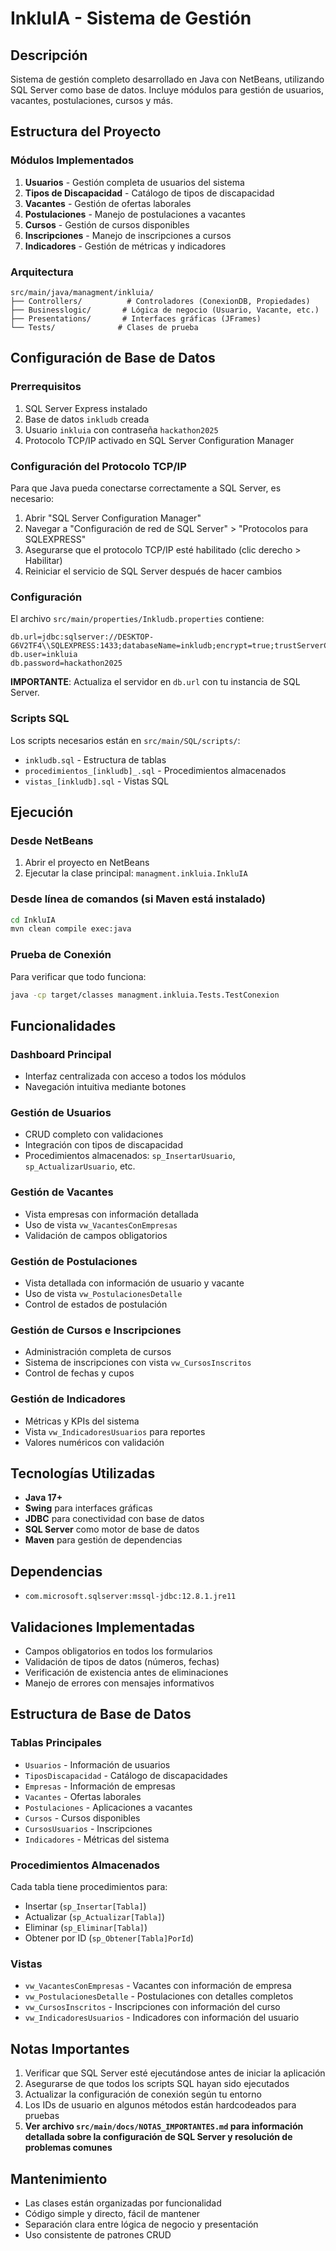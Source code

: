 # InkluIA - Sistema de Gestión

## Descripción
Sistema de gestión completo desarrollado en Java con NetBeans, utilizando SQL Server como base de datos. Incluye módulos para gestión de usuarios, vacantes, postulaciones, cursos y más.

## Estructura del Proyecto

### Módulos Implementados
1. **Usuarios** - Gestión completa de usuarios del sistema
2. **Tipos de Discapacidad** - Catálogo de tipos de discapacidad
3. **Vacantes** - Gestión de ofertas laborales
4. **Postulaciones** - Manejo de postulaciones a vacantes
5. **Cursos** - Gestión de cursos disponibles
6. **Inscripciones** - Manejo de inscripciones a cursos
7. **Indicadores** - Gestión de métricas y indicadores

### Arquitectura
```
src/main/java/managment/inkluia/
├── Controllers/          # Controladores (ConexionDB, Propiedades)
├── Businesslogic/       # Lógica de negocio (Usuario, Vacante, etc.)
├── Presentations/       # Interfaces gráficas (JFrames)
└── Tests/              # Clases de prueba
```

## Configuración de Base de Datos

### Prerrequisitos
1. SQL Server Express instalado
2. Base de datos `inkludb` creada
3. Usuario `inkluia` con contraseña `hackathon2025`
4. Protocolo TCP/IP activado en SQL Server Configuration Manager

### Configuración del Protocolo TCP/IP
Para que Java pueda conectarse correctamente a SQL Server, es necesario:
1. Abrir "SQL Server Configuration Manager"
2. Navegar a "Configuración de red de SQL Server" > "Protocolos para SQLEXPRESS"
3. Asegurarse que el protocolo TCP/IP esté habilitado (clic derecho > Habilitar)
4. Reiniciar el servicio de SQL Server después de hacer cambios

### Configuración
El archivo `src/main/properties/Inkludb.properties` contiene:
```properties
db.url=jdbc:sqlserver://DESKTOP-G6V2TF4\\SQLEXPRESS:1433;databaseName=inkludb;encrypt=true;trustServerCertificate=true;
db.user=inkluia
db.password=hackathon2025
```

**IMPORTANTE**: Actualiza el servidor en `db.url` con tu instancia de SQL Server.

### Scripts SQL
Los scripts necesarios están en `src/main/SQL/scripts/`:
- `inkludb.sql` - Estructura de tablas
- `procedimientos_[inkludb]_.sql` - Procedimientos almacenados
- `vistas_[inkludb].sql` - Vistas SQL

## Ejecución

### Desde NetBeans
1. Abrir el proyecto en NetBeans
2. Ejecutar la clase principal: `managment.inkluia.InkluIA`

### Desde línea de comandos (si Maven está instalado)
```bash
cd InkluIA
mvn clean compile exec:java
```

### Prueba de Conexión
Para verificar que todo funciona:
```bash
java -cp target/classes managment.inkluia.Tests.TestConexion
```

## Funcionalidades

### Dashboard Principal
- Interfaz centralizada con acceso a todos los módulos
- Navegación intuitiva mediante botones

### Gestión de Usuarios
- CRUD completo con validaciones
- Integración con tipos de discapacidad
- Procedimientos almacenados: `sp_InsertarUsuario`, `sp_ActualizarUsuario`, etc.

### Gestión de Vacantes
- Vista empresas con información detallada
- Uso de vista `vw_VacantesConEmpresas`
- Validación de campos obligatorios

### Gestión de Postulaciones
- Vista detallada con información de usuario y vacante
- Uso de vista `vw_PostulacionesDetalle`
- Control de estados de postulación

### Gestión de Cursos e Inscripciones
- Administración completa de cursos
- Sistema de inscripciones con vista `vw_CursosInscritos`
- Control de fechas y cupos

### Gestión de Indicadores
- Métricas y KPIs del sistema
- Vista `vw_IndicadoresUsuarios` para reportes
- Valores numéricos con validación

## Tecnologías Utilizadas
- **Java 17+**
- **Swing** para interfaces gráficas
- **JDBC** para conectividad con base de datos
- **SQL Server** como motor de base de datos
- **Maven** para gestión de dependencias

## Dependencias
- `com.microsoft.sqlserver:mssql-jdbc:12.8.1.jre11`

## Validaciones Implementadas
- Campos obligatorios en todos los formularios
- Validación de tipos de datos (números, fechas)
- Verificación de existencia antes de eliminaciones
- Manejo de errores con mensajes informativos

## Estructura de Base de Datos

### Tablas Principales
- `Usuarios` - Información de usuarios
- `TiposDiscapacidad` - Catálogo de discapacidades  
- `Empresas` - Información de empresas
- `Vacantes` - Ofertas laborales
- `Postulaciones` - Aplicaciones a vacantes
- `Cursos` - Cursos disponibles
- `CursosUsuarios` - Inscripciones
- `Indicadores` - Métricas del sistema

### Procedimientos Almacenados
Cada tabla tiene procedimientos para:
- Insertar (`sp_Insertar[Tabla]`)
- Actualizar (`sp_Actualizar[Tabla]`)
- Eliminar (`sp_Eliminar[Tabla]`)
- Obtener por ID (`sp_Obtener[Tabla]PorId`)

### Vistas
- `vw_VacantesConEmpresas` - Vacantes con información de empresa
- `vw_PostulacionesDetalle` - Postulaciones con detalles completos
- `vw_CursosInscritos` - Inscripciones con información del curso
- `vw_IndicadoresUsuarios` - Indicadores con información del usuario

## Notas Importantes
1. Verificar que SQL Server esté ejecutándose antes de iniciar la aplicación
2. Asegurarse de que todos los scripts SQL hayan sido ejecutados
3. Actualizar la configuración de conexión según tu entorno
4. Los IDs de usuario en algunos métodos están hardcodeados para pruebas
5. **Ver archivo `src/main/docs/NOTAS_IMPORTANTES.md` para información detallada sobre la configuración de SQL Server y resolución de problemas comunes**

## Mantenimiento
- Las clases están organizadas por funcionalidad
- Código simple y directo, fácil de mantener
- Separación clara entre lógica de negocio y presentación
- Uso consistente de patrones CRUD
